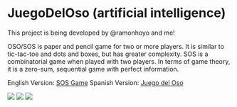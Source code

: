 # JuegoDelOso (artificial intelligence)

This project is being developed by @ramonhoyo and me!

OSO/SOS is paper and pencil game for two or more players. It is similar to tic-tac-toe and dots and boxes, but has greater complexity.
SOS is a combinatorial game when played with two players. In terms of game theory, it is a zero-sum, sequential game with perfect information.


English Version: [SOS Game](https://en.wikipedia.org/wiki/SOS_(game))
Spanish Version: [Juego del Oso](https://es.wikipedia.org/wiki/Oso_(juego))

![](https://github.com/skaptox/JuegoDelOso/blob/master/1.png)
![](https://github.com/skaptox/JuegoDelOso/blob/master/2.png)
![](https://github.com/skaptox/JuegoDelOso/blob/master/3.png)





